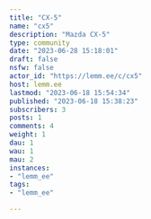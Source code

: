 ```yaml
---
title: "CX-5" 
name: "cx5"
description: "Mazda CX-5"
type: community
date: "2023-06-28 15:18:01"
draft: false
nsfw: false
actor_id: "https://lemm.ee/c/cx5"
host: lemm.ee
lastmod: "2023-06-18 15:54:34"
published: "2023-06-18 15:38:23"
subscribers: 3
posts: 1
comments: 4
weight: 1
dau: 1
wau: 1
mau: 2
instances:
- "lemm_ee"
tags: 
- "lemm_ee"

---
```


